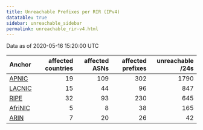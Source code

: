 ```yaml
---
title: Unreachable Prefixes per RIR (IPv4)
datatable: true
sidebar: unreachable_sidebar
permalink: unreachable_rir-v4.html
---
```


Data as of 2020-05-16 15:20:00 UTC


<div class="datatable-begin"></div>

| Anchor                                           |   affected countries |   affected ASNs |   affected prefixes |   unreachable /24s |
|:-------------------------------------------------|---------------------:|----------------:|--------------------:|-------------------:|
| [APNIC](unreachable_APNIC_RPKI_Root-v4.html)     |                   19 |             109 |                 302 |               1790 |
| [LACNIC](unreachable_LACNIC_RPKI_Root-v4.html)   |                   15 |              44 |                  96 |                847 |
| [RIPE](unreachable_RIPE_NCC_RPKI_Root-v4.html)   |                   32 |              93 |                 230 |                645 |
| [AfriNIC](unreachable_AfriNIC_RPKI_Root-v4.html) |                    5 |               8 |                  38 |                165 |
| [ARIN](unreachable_ARIN-v4.html)                 |                    7 |              20 |                  26 |                 42 |

<div class="datatable-end"></div>